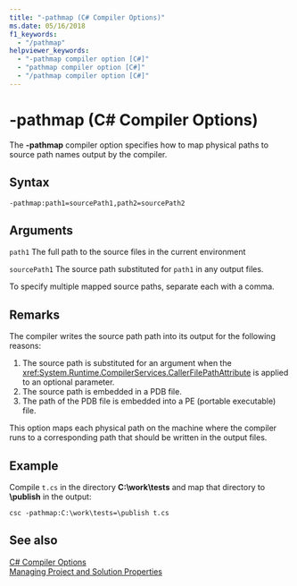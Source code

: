 ```yaml
---
title: "-pathmap (C# Compiler Options)"
ms.date: 05/16/2018
f1_keywords: 
  - "/pathmap"
helpviewer_keywords: 
  - "-pathmap compiler option [C#]"
  - "pathmap compiler option [C#]"
  - "/pathmap compiler option [C#]"
---
```

# -pathmap (C# Compiler Options)

The **-pathmap** compiler option specifies how to map physical paths to source path names output by the compiler.

## Syntax

```console
-pathmap:path1=sourcePath1,path2=sourcePath2
```

## Arguments

 `path1`
 The full path to the source files in the current environment

 `sourcePath1`
 The source path substituted for `path1` in any output files.

To specify multiple mapped source paths, separate each with a comma.

## Remarks

The compiler writes the source path path into its output for the following reasons:

1. The source path is substituted for an argument when the <xref:System.Runtime.CompilerServices.CallerFilePathAttribute> is applied to an optional parameter.
1. The source path is embedded in a PDB file.
1. The path of the PDB file is embedded into a PE (portable executable) file.

This option maps each physical path on the machine where the compiler runs to a corresponding path that should be written in the output files.

## Example

Compile `t.cs` in the directory **C:\\work\\tests** and map that directory to **\publish** in the output:

```console
csc -pathmap:C:\work\tests=\publish t.cs
```

## See also

 [C# Compiler Options](../../../csharp/language-reference/compiler-options/index.md)  
 [Managing Project and Solution Properties](/visualstudio/ide/managing-project-and-solution-properties)
